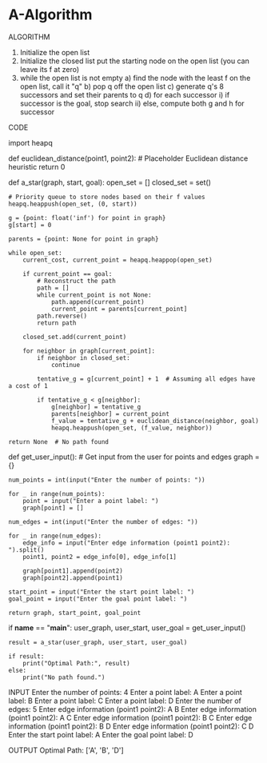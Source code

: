 # A-Algorithm

ALGORITHM

1. Initialize the open list
2. Initialize the closed list
put the starting node on the open
list (you can leave its f at zero)
3. while the open list is not empty
a) find the node with the least f on
the open list, call it "q"
b) pop q off the open list
c) generate q's 8 successors and set their
parents to q
d) for each successor
i) if successor is the goal, stop search
ii) else, compute both g and h for successor


CODE 

import heapq

def euclidean_distance(point1, point2):
    # Placeholder Euclidean distance heuristic
    return 0

def a_star(graph, start, goal):
    open_set = []
    closed_set = set()

    # Priority queue to store nodes based on their f values
    heapq.heappush(open_set, (0, start))
    
    g = {point: float('inf') for point in graph}
    g[start] = 0

    parents = {point: None for point in graph}

    while open_set:
        current_cost, current_point = heapq.heappop(open_set)

        if current_point == goal:
            # Reconstruct the path
            path = []
            while current_point is not None:
                path.append(current_point)
                current_point = parents[current_point]
            path.reverse()
            return path

        closed_set.add(current_point)

        for neighbor in graph[current_point]:
            if neighbor in closed_set:
                continue

            tentative_g = g[current_point] + 1  # Assuming all edges have a cost of 1

            if tentative_g < g[neighbor]:
                g[neighbor] = tentative_g
                parents[neighbor] = current_point
                f_value = tentative_g + euclidean_distance(neighbor, goal)
                heapq.heappush(open_set, (f_value, neighbor))

    return None  # No path found

def get_user_input():
    # Get input from the user for points and edges
    graph = {}
    
    num_points = int(input("Enter the number of points: "))
    
    for _ in range(num_points):
        point = input("Enter a point label: ")
        graph[point] = []
    
    num_edges = int(input("Enter the number of edges: "))
    
    for _ in range(num_edges):
        edge_info = input("Enter edge information (point1 point2): ").split()
        point1, point2 = edge_info[0], edge_info[1]
        
        graph[point1].append(point2)
        graph[point2].append(point1)
    
    start_point = input("Enter the start point label: ")
    goal_point = input("Enter the goal point label: ")

    return graph, start_point, goal_point

if __name__ == "__main__":
    user_graph, user_start, user_goal = get_user_input()

    result = a_star(user_graph, user_start, user_goal)
    
    if result:
        print("Optimal Path:", result)
    else:
        print("No path found.")


INPUT
Enter the number of points: 4
Enter a point label: A
Enter a point label: B
Enter a point label: C
Enter a point label: D
Enter the number of edges: 5
Enter edge information (point1 point2): A B
Enter edge information (point1 point2): A C
Enter edge information (point1 point2): B C
Enter edge information (point1 point2): B D
Enter edge information (point1 point2): C D
Enter the start point label: A
Enter the goal point label: D

OUTPUT
Optimal Path: ['A', 'B', 'D']
